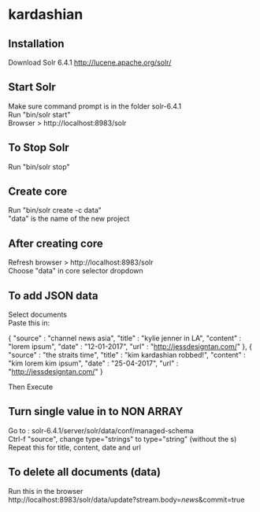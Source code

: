 # kardashian

## Installation
Download Solr 6.4.1 http://lucene.apache.org/solr/

## Start Solr
Make sure command prompt is in the folder solr-6.4.1  
Run "bin/solr start"  
Browser > http://localhost:8983/solr

## To Stop Solr
Run "bin/solr stop"  

## Create core
Run "bin/solr create -c data"  
"data" is the name of the new project

## After creating core
Refresh browser > http://localhost:8983/solr  
Choose "data" in core selector dropdown

## To add JSON data
Select documents  
Paste this in:  

{
  "source" : "channel news asia",
  "title" : "kylie jenner in LA",
  "content" : "lorem ipsum",
  "date" : "12-01-2017",
  "url" : "http://jessdesigntan.com/"
},
{
  "source" : "the straits time",
  "title" : "kim kardashian robbed!",
  "content" : "kim lorem kim ipsum",
  "date" : "25-04-2017",
  "url" : "http://jessdesigntan.com/"
}

Then Execute


## Turn single value in to NON ARRAY
Go to : solr-6.4.1/server/solr/data/conf/managed-schema  
Ctrl-f "source", change type="strings" to type="string" (without the s)  
Repeat this for title, content, date and url

## To delete all documents (data)
Run this in the browser  
http://localhost:8983/solr/data/update?stream.body=<delete><query>*news*</query></delete>&commit=true
